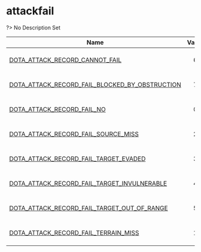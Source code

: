 # attackfail
?> No Description Set

Name|Value|Description|Client
--|:--:|--|:--:
[DOTA_ATTACK_RECORD_CANNOT_FAIL](Constants/attackfail/DOTA_ATTACK_RECORD_CANNOT_FAIL)|6|No Description Set|✖
[DOTA_ATTACK_RECORD_FAIL_BLOCKED_BY_OBSTRUCTION](Constants/attackfail/DOTA_ATTACK_RECORD_FAIL_BLOCKED_BY_OBSTRUCTION)|7|No Description Set|✖
[DOTA_ATTACK_RECORD_FAIL_NO](Constants/attackfail/DOTA_ATTACK_RECORD_FAIL_NO)|0|No Description Set|✖
[DOTA_ATTACK_RECORD_FAIL_SOURCE_MISS](Constants/attackfail/DOTA_ATTACK_RECORD_FAIL_SOURCE_MISS)|2|No Description Set|✖
[DOTA_ATTACK_RECORD_FAIL_TARGET_EVADED](Constants/attackfail/DOTA_ATTACK_RECORD_FAIL_TARGET_EVADED)|3|No Description Set|✖
[DOTA_ATTACK_RECORD_FAIL_TARGET_INVULNERABLE](Constants/attackfail/DOTA_ATTACK_RECORD_FAIL_TARGET_INVULNERABLE)|4|No Description Set|✖
[DOTA_ATTACK_RECORD_FAIL_TARGET_OUT_OF_RANGE](Constants/attackfail/DOTA_ATTACK_RECORD_FAIL_TARGET_OUT_OF_RANGE)|5|No Description Set|✖
[DOTA_ATTACK_RECORD_FAIL_TERRAIN_MISS](Constants/attackfail/DOTA_ATTACK_RECORD_FAIL_TERRAIN_MISS)|1|No Description Set|✖
